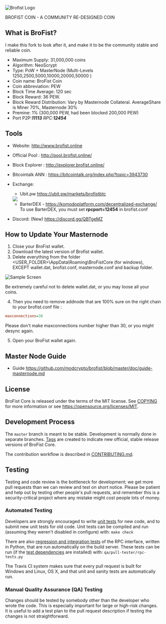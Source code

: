 ![Brofist Logo](/src/qt/res/icons/bitcoin.png)

BROFIST COIN - A COMMUNITY RE-DESIGNED COIN 

What is BroFist?
----------------

I make this fork to look after it, and make it to be the community stable and reliable coin.

- Maximum Supply: 31,000,000 coins
- Algorithm: NeoScrypt
- Type: PoW + MasterNode (Multi-Levels 1250,2500,5000,10000,20000,50000 )
- Coin name: BroFist Coin
- Coin abbreviation: PEW
- Block Time Average: 120 sec
- Block Reward: 36 PEW.  
- Block Reward Distribution: Vary by Masternode Collateral. AverageShare is Miner 70%, Masternode 30%
- Premine: 1% (300,000 PEW, had been blocked 200,000 PEW)
- Port P2P:***11113** RPC:**12454***

Tools
-------------
* Website: http://www.brofist.online 
* Official Pool : http://pool.brofist.online/
* Block Explorer : http://explorer.brofist.online/
* Bitcointalk ANN : https://bitcointalk.org/index.php?topic=3943730

* Exchange: 
  - Ubit.pw https://ubit.pw/markets/brofistbtc
  
  <img src="http://www.brofist.online/img/ubit.png">

  - BarterDEX - https://komodoplatform.com/decentralized-exchange/
  To use BarterDEX, you must set **rpcport=12454** in brofist.conf 

* Discord: (New) https://discord.gg/QBTgeMZ


How to Update Your Masternode
------------------------
1. Close your BroFist wallet.
2. Download the latest version of Brofist wallet.
3. Delete everything from the folder <USER_FOLDER>\AppData\Roaming\BroFistCore (for windows), 
   EXCEPT wallet.dat, brofist.conf, masternode.conf and backup folder.

![Sample Screen](/doc/brofist_doc/step1.png)

Be extremely careful not to delete wallet.dat, or you may loose all your coins.

4. Then you need to remove addnode that are 100% sure on the right chain to your brofist.conf file :
```ini
maxconnections=30

```
Please don't make maxconnections number higher than 30, or you might desync again.

5. Open your BroFist wallet again.

Master Node Guide
----------------
* Guide https://github.com/modcrypto/brofist/blob/master/doc/guide-masternode.md


License
-------

BroFist Core is released under the terms of the MIT license. See [COPYING](COPYING) for more
information or see https://opensource.org/licenses/MIT.

Development Process
-------------------

The `master` branch is meant to be stable. Development is normally done in separate branches.
[Tags](https://github.com/brofistcoin/brofist/tags) are created to indicate new official,
stable release versions of BroFist Core.

The contribution workflow is described in [CONTRIBUTING.md](CONTRIBUTING.md).

Testing
-------

Testing and code review is the bottleneck for development; we get more pull
requests than we can review and test on short notice. Please be patient and help out by testing
other people's pull requests, and remember this is a security-critical project where any mistake might cost people
lots of money.

### Automated Testing

Developers are strongly encouraged to write [unit tests](/doc/unit-tests.md) for new code, and to
submit new unit tests for old code. Unit tests can be compiled and run
(assuming they weren't disabled in configure) with: `make check`

There are also [regression and integration tests](/qa) of the RPC interface, written
in Python, that are run automatically on the build server.
These tests can be run (if the [test dependencies](/qa) are installed) with: `qa/pull-tester/rpc-tests.py`

The Travis CI system makes sure that every pull request is built for Windows
and Linux, OS X, and that unit and sanity tests are automatically run.

### Manual Quality Assurance (QA) Testing

Changes should be tested by somebody other than the developer who wrote the
code. This is especially important for large or high-risk changes. It is useful
to add a test plan to the pull request description if testing the changes is
not straightforward.
